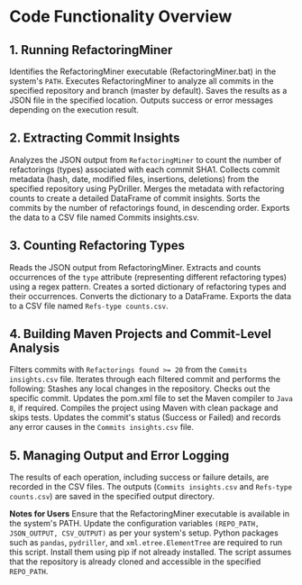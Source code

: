 # Code Functionality Overview
## 1. Running RefactoringMiner
Identifies the RefactoringMiner executable (RefactoringMiner.bat) in the system's `PATH`.
Executes RefactoringMiner to analyze all commits in the specified repository and branch (master by default).
Saves the results as a JSON file in the specified location.
Outputs success or error messages depending on the execution result.
## 2. Extracting Commit Insights
Analyzes the JSON output from `RefactoringMiner` to count the number of refactorings (types) associated with each commit SHA1.
Collects commit metadata (hash, date, modified files, insertions, deletions) from the specified repository using PyDriller.
Merges the metadata with refactoring counts to create a detailed DataFrame of commit insights.
Sorts the commits by the number of refactorings found, in descending order.
Exports the data to a CSV file named Commits insights.csv.
## 3. Counting Refactoring Types
Reads the JSON output from RefactoringMiner.
Extracts and counts occurrences of the `type` attribute (representing different refactoring types) using a regex pattern.
Creates a sorted dictionary of refactoring types and their occurrences.
Converts the dictionary to a DataFrame.
Exports the data to a CSV file named `Refs-type counts.csv`.
## 4. Building Maven Projects and Commit-Level Analysis
Filters commits with `Refactorings found >= 20` from the `Commits insights.csv` file.
Iterates through each filtered commit and performs the following:
Stashes any local changes in the repository.
Checks out the specific commit.
Updates the pom.xml file to set the Maven compiler to `Java 8`, if required.
Compiles the project using Maven with clean package and skips tests.
Updates the commit's status (Success or Failed) and records any error causes in the `Commits insights.csv` file.
## 5. Managing Output and Error Logging

The results of each operation, including success or failure details, are recorded in the CSV files.
The outputs (`Commits insights.csv` and `Refs-type counts.csv`) are saved in the specified output directory.

**Notes for Users**
Ensure that the RefactoringMiner executable is available in the system's PATH.
Update the configuration variables `(REPO_PATH, JSON_OUTPUT, CSV_OUTPUT)` as per your system's setup.
Python packages such as `pandas`, `pydriller`, and `xml.etree.ElementTree` are required to run this script. Install them using pip if not already installed.
The script assumes that the repository is already cloned and accessible in the specified `REPO_PATH`.